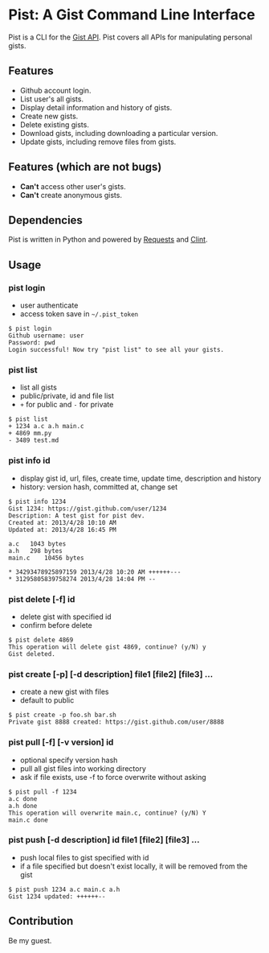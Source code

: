 # Pist: A Gist Command Line Interface

Pist is a CLI for the [Gist API](https://gits.github.com). Pist covers all APIs for manipulating personal gists.

## Features

* Github account login.
* List user's all gists.
* Display detail information and history of gists.
* Create new gists.
* Delete existing gists.
* Download gists, including downloading a particular version.
* Update gists, including remove files from gists.

## Features (which are not bugs)

* **Can't** access other user's gists.
* **Can't** create anonymous gists.

## Dependencies

Pist is written in Python and powered by [Requests](https://github.com/kennethreitz/requests) and [Clint](https://github.com/kennethreitz/clint).

## Usage

### pist login

* user authenticate
* access token save in `~/.pist_token`

```
$ pist login
Github username: user
Password: pwd
Login successful! Now try "pist list" to see all your gists.
```

### pist list

* list all gists
* public/private, id and file list
* `+` for public and `-` for private

```
$ pist list
+ 1234 a.c a.h main.c
+ 4869 mm.py
- 3489 test.md
```

### pist info id

* display gist id, url, files, create time, update time, description and history
* history: version hash, committed at, change set

```
$ pist info 1234
Gist 1234: https://gist.github.com/user/1234
Description: A test gist for pist dev.
Created at: 2013/4/28 10:10 AM
Updated at: 2013/4/28 16:45 PM

a.c   1043 bytes
a.h   298 bytes
main.c    10456 bytes

* 34293478925897159 2013/4/28 10:20 AM ++++++---
* 31295805839758274 2013/4/28 14:04 PM --
```

### pist delete [-f] id

* delete gist with specified id
* confirm before delete

```
$ pist delete 4869
This operation will delete gist 4869, continue? (y/N) y
Gist deleted.
```

### pist create [-p] [-d description] file1 [file2] [file3] …

* create a new gist with files
* default to public

```
$ pist create -p foo.sh bar.sh
Private gist 8888 created: https://gist.github.com/user/8888
```

### pist pull [-f] [-v version] id

* optional specify version hash
* pull all gist files into working directory
* ask if file exists, use -f to force overwrite without asking

```
$ pist pull -f 1234
a.c done
a.h done
This operation will overwrite main.c, continue? (y/N) Y
main.c done

```

### pist push [-d description] id file1 [file2] [file3] …

* push local files to gist specified with id
* if a file specified but doesn't exist locally, it will be removed from the gist

```
$ pist push 1234 a.c main.c a.h
Gist 1234 updated: ++++++--
```

## Contribution

Be my guest.
